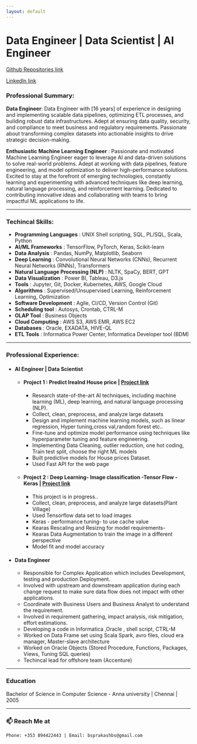 ```yaml
---
layout: default
---
```


# Data Engineer | Data Scientist | AI Engineer

[Github Repositories link](https://github.com/bsprakashbs)

[Linkedln link](https://www.linkedin.com/in/prakash-bhavani-selvaraj-523a8a188/)

### Professional Summary:
**Data Engineer**:  Data Engineer with [16 years] of experience in designing and implementing scalable data pipelines, optimizing ETL processes, and building robust data infrastructures. Adept at ensuring data quality, security, and compliance to meet business and regulatory requirements. Passionate about transforming complex datasets into actionable insights to drive strategic decision-making.

**Enthusiastic Machine Learning Engineer** : Passionate and motivated Machine Learning Engineer eager to leverage AI and data-driven solutions to solve real-world problems. Adept at working with data pipelines, feature engineering, and model optimization to deliver high-performance solutions. Excited to stay at the forefront of emerging technologies, constantly learning and experimenting with advanced techniques like deep learning, natural language processing, and reinforcement learning. Dedicated to contributing innovative ideas and collaborating with teams to bring impactful ML applications to life.
* * *
### Techincal Skills:

*   **Programming Languages** : UNIX Shell scripting, SQL, PL/SQL, Scala, Python
*   **AI/ML Frameworks** : TensorFlow, PyTorch, Keras, Scikit-learn
*   **Data Analysis** : Pandas, NumPy, Matplotlib, Seaborn
*   **Deep Learning** : Convolutional Neural Networks (CNNs), Recurrent Neural Networks (RNNs), Transformers
*   **Natural Language Processing (NLP)** : NLTK, SpaCy, BERT, GPT
*   **Data Visualization** : Power BI, Tableau, D3.js
*   **Tools** : Jupyter, Git, Docker, Kubernetes, AWS, Google Cloud
*   **Algorithms** : Supervised/Unsupervised Learning, Reinforcement Learning, Optimization
*   **Software Development** : Agile, CI/CD, Version Control (Git)
*   **Scheduling tool** : Autosys, Crontab, CTRL-M
*   **OLAP Tool** : Business Objects
*   **Cloud Computing** : AWS S3, AWS EMR, AWS EC2
*   **Databases** : Oracle, EXADATA, HIVE-QL 
*   **ETL Tools** : Informatica Power Center, Informatica Developer tool (BDM)
  
 * * *
 
### Professional Experience:
- #### AI Engineer | Data Scientist 
  - ####  Project 1 :  Predict Irealnd House price | [Project link](https://github.com/bsprakashbs/DataScience_Projects)
  
    - Research state-of-the-art AI techniques, including machine learning (ML), deep learning, and natural language processing (NLP).
    - Collect, clean, preprocess, and analyze large datasets
    - Design and implement machine learning models, such as  linear regression, Hyper tuning,cross val,random forest etc..
    - Fine-tune and optimize model performance using techniques like hyperparameter tuning and feature engineering.
    - Implementing Data Cleaning, outlier reduction, one hot coding, Train test split, choose the right ML models
    - Built predictive models for House prices Dataset.
    - Used Fast API for the web page
 
  - ####  Project 2 : Deep Learning- Image classification -Tensor Flow -Keras | [Project link](https://github.com/bsprakashbs/Deep_Learning_Plant_village)
  
    - This project is in progress..
    - Collect, clean, preprocess, and analyze large datasets(Plant Village)
    - Used Tensorflow data set  to load images
    - Keras - performance tuning- to use cache value
    - Kearas Rescaling and Resizng for model requirements-
    - Kearas Data Augmentation to train the image in a different perspective
    - Model fit and model accuracy
    
- #### Data Engineer
  - Responsible for Complex Application which includes Development, testing and production Deployment.
  - Involved with upstream and downstream application during each change request to make sure data flow does not impact with other applications.
  - Coordinate with Business Users and Business Analyst to understand the requirement.
  - Involved in requirement gathering, impact analysis, risk mitigation, effort estimations.
  - Developing a code in Informatica ,Oracle , shell script, CTRL-M   
  - Worked on Data Frame set using Scala Spark, avro files, cloud era manager, Master-slave architecture
  - Worked on Oracle Objects (Stored Procedure, Functions, Packages, Views, Tuning SQL queries)
  - Techincal lead for offshore team (Accenture)
  
* * *
### Education
Bachelor of Science in Computer Science - Anna university | Chennai | 2005        
* * *

###  📫 Reach Me at
```
Phone: +353 894422443 | Email: bsprakashbs@gmail.com
```

